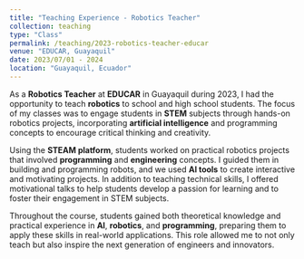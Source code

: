 ```yaml
---
title: "Teaching Experience - Robotics Teacher"
collection: teaching
type: "Class"
permalink: /teaching/2023-robotics-teacher-educar
venue: "EDUCAR, Guayaquil"
date: 2023/07/01 - 2024
location: "Guayaquil, Ecuador"
---
```


As a **Robotics Teacher** at **EDUCAR** in Guayaquil during 2023, I had the opportunity to teach **robotics** to school and high school students. The focus of my classes was to engage students in **STEM** subjects through hands-on robotics projects, incorporating **artificial intelligence** and programming concepts to encourage critical thinking and creativity.

Using the **STEAM platform**, students worked on practical robotics projects that involved **programming** and **engineering** concepts. I guided them in building and programming robots, and we used **AI tools** to create interactive and motivating projects. In addition to teaching technical skills, I offered motivational talks to help students develop a passion for learning and to foster their engagement in STEM subjects.

Throughout the course, students gained both theoretical knowledge and practical experience in **AI**, **robotics**, and **programming**, preparing them to apply these skills in real-world applications. This role allowed me to not only teach but also inspire the next generation of engineers and innovators.

